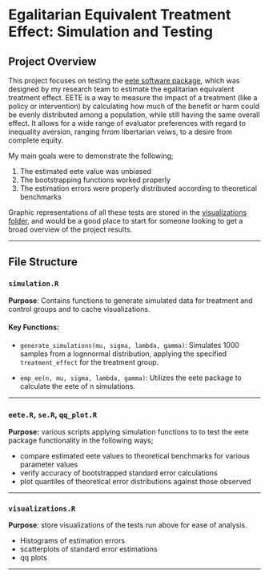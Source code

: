 # Egalitarian Equivalent Treatment Effect: Simulation and Testing

## Project Overview
This project focuses on testing the [eete software package](https://github.com/mkairy/eete), which was designed by my research team to estimate the egalitarian equivalent treatment effect. EETE is a way to measure the impact of a treatment (like a policy or intervention) by calculating how much of the benefit or harm could be evenly distributed among a population, while still having the same overall effect. It allows for a wide range of evaluator preferences with regard to inequality aversion, ranging frrom libertarian veiws, to a desire from complete equity.

My main goals were to demonstrate the following;

1. The estimated eete value was unbiased
2. The bootstrapping functions worked properly
3. The estimation errors were properly distributed according to theoretical benchmarks

Graphic representations of all these tests are stored in the [visualizations folder](https://github.com/jonathan-bucher/econ-research/tree/main/visualizations), and would be a good place to start for someone looking to get a broad overview of the project results.

---

## File Structure

### `simulation.R`
**Purpose**: Contains functions to generate simulated data for treatment and control groups and to cache visualizations.

#### Key Functions:
- `generate_simulations(mu, sigma, lambda, gamma)`:
  Simulates 1000 samples from a lognnormal distribution, applying the specified `treatment_effect` for the treatment group.

- `emp_ee(n, mu, sigma, lambda, gamma)`:
  Utilizes the eete package to calculate the eete of n simulations.
---

### `eete.R`, `se.R`, `qq_plot.R`
**Purpose:** various scripts applying simulation functions to to test the eete package functionality in the following ways;

- compare estimated eete values to theoretical benchmarks for various parameter values
- verify accuracy of bootstrapped standard error calculations
- plot quantiles of theoretical error distributions against those observed

---

### `visualizations.R`
**Purpose**: store visualizations of the tests run above for ease of analysis.

- Histograms of estimation errors
- scatterplots of standard error estimations
- qq plots
---

